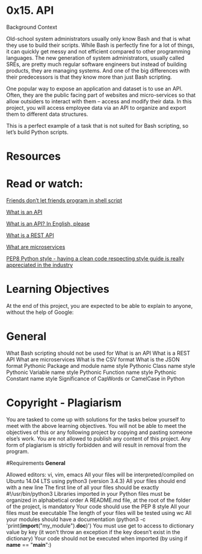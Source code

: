 # 0x15. API

Background Context


Old-school system administrators usually only know Bash and that is what they use to build their scripts. While Bash is perfectly fine for a lot of things, it can quickly get messy and not efficient compared to other programming languages. The new generation of system administrators, usually called SREs, are pretty much regular software engineers but instead of building products, they are managing systems. And one of the big differences with their predecessors is that they know more than just Bash scripting.

One popular way to expose an application and dataset is to use an API. Often, they are the public facing part of websites and micro-services so that allow outsiders to interact with them – access and modify their data. In this project, you will access employee data via an API to organize and export them to different data structures.

This is a perfect example of a task that is not suited for Bash scripting, so let’s build Python scripts.

# Resources
# Read or watch:

[Friends don’t let friends program in shell script](https://intranet.alxswe.com/rltoken/KMFzqRAqedMf7AHHBD_43g)

[What is an API](https://intranet.alxswe.com/rltoken/zeBO6_RNTlwaotyRRNAzoQ)

[What is an API? In English, please](https://intranet.alxswe.com/rltoken/bf09Qp6QY44CANLzxxRbPA)

[What is a REST API](https://intranet.alxswe.com/rltoken/fA164QWEnZxaSngBD3EPRQ)

[What are microservices](https://intranet.alxswe.com/rltoken/lktnmAVnhFFsg5zK2CXEKg)

[PEP8 Python style - having a clean code respecting style guide is really appreciated in the industry](https://intranet.alxswe.com/rltoken/b7V1ROY6kSRxDDKnsJoqxg)

# Learning Objectives
At the end of this project, you are expected to be able to explain to anyone, without the help of Google:

# General
  What Bash scripting should not be used for
  What is an API
  What is a REST API
What are microservices
What is the CSV format
What is the JSON format
Pythonic Package and module name style
Pythonic Class name style
Pythonic Variable name style
Pythonic Function name style
Pythonic Constant name style
Significance of CapWords or CamelCase in Python

# Copyright - Plagiarism
You are tasked to come up with solutions for the tasks below yourself to meet with the above learning objectives.
You will not be able to meet the objectives of this or any following project by copying and pasting someone else’s work.
You are not allowed to publish any content of this project.
Any form of plagiarism is strictly forbidden and will result in removal from the program.

#Requirements
**General**

Allowed editors: vi, vim, emacs
All your files will be interpreted/compiled on Ubuntu 14.04 LTS using python3 (version 3.4.3)
All your files should end with a new line
The first line of all your files should be exactly #!/usr/bin/python3
Libraries imported in your Python files must be organized in alphabetical order
A README.md file, at the root of the folder of the project, is mandatory
Your code should use the PEP 8 style
All your files must be executable
The length of your files will be tested using wc
All your modules should have a documentation (python3 -c 'print(__import__("my_module").__doc__)')
You must use get to access to dictionary value by key (it won’t throw an exception if the key doesn’t exist in the dictionary)
Your code should not be executed when imported (by using if __name__ == "__main__":)

